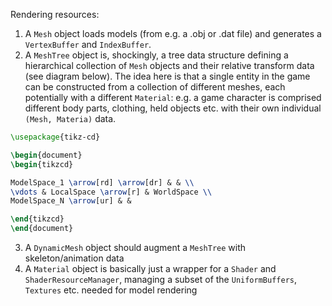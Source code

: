 Rendering resources:
1) A `Mesh` object loads models (from e.g. a .obj or .dat file) and generates a `VertexBuffer` and `IndexBuffer`.
2) A `MeshTree` object is, shockingly, a tree data structure defining a hierarchical collection of `Mesh` objects and their relative transform data (see diagram below). The idea here is that a single entity in the game can be constructed from a collection of different meshes, each potentially with a different `Material`: e.g. a game character is comprised different body parts, clothing, held objects etc. with their own individual `(Mesh, Materia)` data.

```tikz
\usepackage{tikz-cd}

\begin{document}
\begin{tikzcd}

ModelSpace_1 \arrow[rd] \arrow[dr] & & \\
\vdots & LocalSpace \arrow[r] & WorldSpace \\
ModelSpace_N \arrow[ur] & &

\end{tikzcd}
\end{document}
```

3) A `DynamicMesh` object should augment a `MeshTree` with skeleton/animation data
4) A `Material` object is basically just a wrapper for a `Shader` and ``ShaderResourceManager``, managing a subset of the `UniformBuffers`, `Textures` etc. needed for model rendering